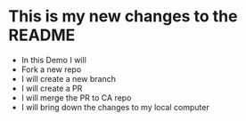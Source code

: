 # This is my new changes to the README

- In this Demo I will
- Fork a new repo
- I will create a new branch
- I will create a PR
- I will merge the PR to CA repo
- I will bring down the changes to my local computer
